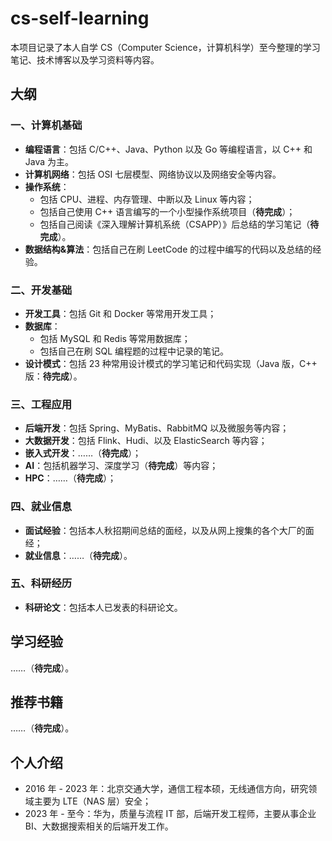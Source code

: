 # cs-self-learning
本项目记录了本人自学 CS（Computer Science，计算机科学）至今整理的学习笔记、技术博客以及学习资料等内容。

## 大纲

### 一、计算机基础

- **编程语言**：包括 C/C++、Java、Python 以及 Go 等编程语言，以 C++ 和 Java 为主。
- **计算机网络**：包括 OSI 七层模型、网络协议以及网络安全等内容。
- **操作系统**：
  - 包括 CPU、进程、内存管理、中断以及 Linux 等内容；
  - 包括自己使用 C++ 语言编写的一个小型操作系统项目（**待完成**）；
  - 包括自己阅读《深入理解计算机系统（CSAPP）》后总结的学习笔记（**待完成**）。
- **数据结构&算法**：包括自己在刷 LeetCode 的过程中编写的代码以及总结的经验。

### 二、开发基础

- **开发工具**：包括 Git 和 Docker 等常用开发工具；
- **数据库**：
  - 包括 MySQL 和 Redis 等常用数据库；
  - 包括自己在刷 SQL 编程题的过程中记录的笔记。
- **设计模式**：包括 23 种常用设计模式的学习笔记和代码实现（Java 版，C++ 版：**待完成**）。

### 三、工程应用

- **后端开发**：包括 Spring、MyBatis、RabbitMQ 以及微服务等内容；
- **大数据开发**：包括 Flink、Hudi、以及 ElasticSearch 等内容；
- **嵌入式开发**：……（**待完成**）；
- **AI**：包括机器学习、深度学习（**待完成**）等内容；
- **HPC**：……（**待完成**）；

### 四、就业信息

- **面试经验**：包括本人秋招期间总结的面经，以及从网上搜集的各个大厂的面经；
- **就业信息**：……（**待完成**）。

### 五、科研经历

- **科研论文**：包括本人已发表的科研论文。

## 学习经验

……（**待完成**）。

## 推荐书籍

……（**待完成**）。

## 个人介绍

- 2016 年 - 2023 年：北京交通大学，通信工程本硕，无线通信方向，研究领域主要为 LTE（NAS 层）安全；
- 2023 年 - 至今：华为，质量与流程 IT 部，后端开发工程师，主要从事企业 BI、大数据搜索相关的后端开发工作。

